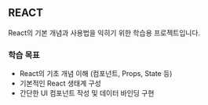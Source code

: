 ## **REACT**

React의 기본 개념과 사용법을 익히기 위한 학습용 프로젝트입니다.

### **학습 목표**

- React의 기초 개념 이해 (컴포넌트, Props, State 등)
- 기본적인 React 생태계 구성
- 간단한 UI 컴포넌트 작성 및 데이터 바인딩 구현
